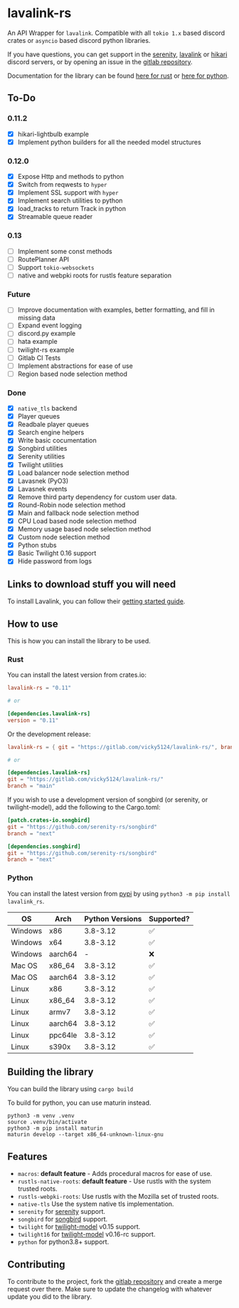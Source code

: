 # lavalink-rs

An API Wrapper for `lavalink`. Compatible with all `tokio 1.x` based discord crates or `asyncio` based discord python libraries.

If you have questions, you can get support in the [serenity](https://discord.gg/serenity-rs), [lavalink](https://discord.gg/2rpnXNfRRU) or [hikari](https://discord.gg/hikari)
discord servers, or by opening an issue in the [gitlab repository](https://gitlab.com/vicky5124/lavalink-rs).

Documentation for the library can be found [here for rust](https://docs.rs/lavalink-rs) or [here for python](https://vicky5124.github.io/lavalink-rs/lavalink_rs.html).

## To-Do

### 0.11.2

- [x] hikari-lightbulb example
- [x] Implement python builders for all the needed model structures

### 0.12.0

- [x] Expose Http and methods to python
- [x] Switch from reqwests to `hyper`
- [x] Implement SSL support with `hyper`
- [x] Implement search utilities to python
- [x] load_tracks to return Track in python
- [x] Streamable queue reader

### 0.13

- [ ] Implement some const methods
- [ ] RoutePlanner API
- [ ] Support `tokio-websockets`
- [ ] native and webpki roots for rustls feature separation

### Future

- [ ] Improve documentation with examples, better formatting, and fill in missing data
- [ ] Expand event logging
- [ ] discord.py example
- [ ] hata example
- [ ] twilight-rs example
- [ ] Gitlab CI Tests
- [ ] Implement abstractions for ease of use
- [ ] Region based node selection method

### Done

- [x] `native_tls` backend
- [x] Player queues
- [x] Readbale player queues
- [x] Search engine helpers
- [x] Write basic cocumentation
- [x] Songbird utilities
- [x] Serenity utilities
- [x] Twilight utilities
- [x] Load balancer node selection method
- [x] Lavasnek (PyO3)
- [x] Lavasnek events
- [x] Remove third party dependency for custom user data.
- [x] Round-Robin node selection method
- [x] Main and fallback node selection method
- [x] CPU Load based node selection method
- [x] Memory usage based node selection method
- [x] Custom node selection method
- [x] Python stubs
- [x] Basic Twilight 0.16 support
- [x] Hide password from logs

## Links to download stuff you will need

To install Lavalink, you can follow their [getting started guide](https://lavalink.dev/getting-started/index.html).

## How to use

This is how you can install the library to be used.

### Rust

You can install the latest version from crates.io:

```toml
lavalink-rs = "0.11"

# or

[dependencies.lavalink-rs]
version = "0.11"
```

Or the development release:

```toml
lavalink-rs = { git = "https://gitlab.com/vicky5124/lavalink-rs/", branch = "main"}

# or

[dependencies.lavalink-rs]
git = "https://gitlab.com/vicky5124/lavalink-rs/"
branch = "main"
```

If you wish to use a development version of songbird (or serenity, or twilight-model), add the following to the Cargo.toml:

```toml
[patch.crates-io.songbird]
git = "https://github.com/serenity-rs/songbird"
branch = "next"

[dependencies.songbird]
git = "https://github.com/serenity-rs/songbird"
branch = "next"
```

### Python

You can install the latest version from [pypi](https://pypi.org/project/lavalink_rs/) by using `python3 -m pip install lavalink_rs`.

OS | Arch | Python Versions | Supported?
-|-|-|-
Windows | x86 | 3.8-3.12 | ✅
Windows | x64 | 3.8-3.12 | ✅
Windows | aarch64 | - | ❌
Mac OS | x86_64 | 3.8-3.12 | ✅
Mac OS | aarch64 | 3.8-3.12 | ✅
Linux | x86 | 3.8-3.12 | ✅
Linux | x86_64 | 3.8-3.12 | ✅
Linux | armv7 | 3.8-3.12 | ✅
Linux | aarch64 | 3.8-3.12 | ✅
Linux | ppc64le | 3.8-3.12 | ✅
Linux | s390x | 3.8-3.12 | ✅

## Building the library

You can build the library using `cargo build`

To build for python, you can use maturin instead.

```
python3 -m venv .venv
source .venv/bin/activate
python3 -m pip install maturin
maturin develop --target x86_64-unknown-linux-gnu
```

## Features

- `macros`: **default feature** - Adds procedural macros for ease of use.
- `rustls-native-roots`: **default feature** - Use rustls with the system trusted roots.
- `rustls-webpki-roots`: Use rustls with the Mozilla set of trusted roots.
- `native-tls` Use the system native tls implementation.
- `serenity` for [serenity](https://lib.rs/crates/serenity) support.
- `songbird` for [songbird](https://lib.rs/crates/songbird) support.
- `twilight` for [twilight-model](https://lib.rs/crates/twilight-model) v0.15 support.
- `twilight16` for [twilight-model](https://lib.rs/crates/twilight-model) v0.16-rc support.
- `python` for python3.8+ support.

## Contributing

To contribute to the project, fork the [gitlab repository](https://gitlab.com/vicky5124/lavalink-rs) and create a merge request over there. Make sure to update the changelog with whatever update you did to the library.
